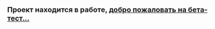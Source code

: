 ### Проект находится в работе, [добро пожаловать на бета-тест...](https://66716ef0ab329707bf82df8e--stupendous-malasada-7f3af1.netlify.app)

